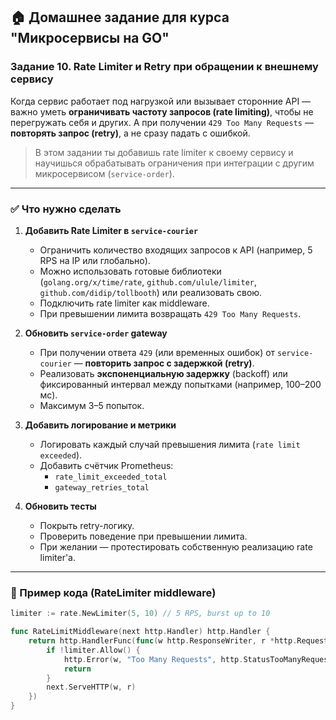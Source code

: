 ## 🏠 Домашнее задание для курса "Микросервисы на GO"

### Задание 10. Rate Limiter и Retry при обращении к внешнему сервису

Когда сервис работает под нагрузкой или вызывает сторонние API — важно уметь **ограничивать частоту запросов (rate limiting)**, чтобы не перегружать себя и других. А при получении `429 Too Many Requests` — **повторять запрос (retry)**, а не сразу падать с ошибкой.

> В этом задании ты добавишь rate limiter к своему сервису и научишься обрабатывать ограничения при интеграции с другим микросервисом (`service-order`).

---

### ✅ Что нужно сделать

1. **Добавить Rate Limiter в `service-courier`**
    - Ограничить количество входящих запросов к API (например, 5 RPS на IP или глобально).
    - Можно использовать готовые библиотеки (`golang.org/x/time/rate`, `github.com/ulule/limiter`, `github.com/didip/tollbooth`) или реализовать свою.
    - Подключить rate limiter как middleware.
    - При превышении лимита возвращать `429 Too Many Requests`.

2. **Обновить `service-order` gateway**
    - При получении ответа `429` (или временных ошибок) от `service-courier` — **повторить запрос с задержкой (retry)**.
    - Реализовать **экспоненциальную задержку** (backoff) или фиксированный интервал между попытками (например, 100–200 мс).
    - Максимум 3–5 попыток.

3. **Добавить логирование и метрики**
    - Логировать каждый случай превышения лимита (`rate limit exceeded`).
    - Добавить счётчик Prometheus:
        - `rate_limit_exceeded_total`
        - `gateway_retries_total`

4. **Обновить тесты**
    - Покрыть retry-логику.
    - Проверить поведение при превышении лимита.
    - При желании — протестировать собственную реализацию rate limiter'а.

---

### 🔧 Пример кода (RateLimiter middleware)

```go
limiter := rate.NewLimiter(5, 10) // 5 RPS, burst up to 10

func RateLimitMiddleware(next http.Handler) http.Handler {
    return http.HandlerFunc(func(w http.ResponseWriter, r *http.Request) {
        if !limiter.Allow() {
            http.Error(w, "Too Many Requests", http.StatusTooManyRequests)
            return
        }
        next.ServeHTTP(w, r)
    })
}
